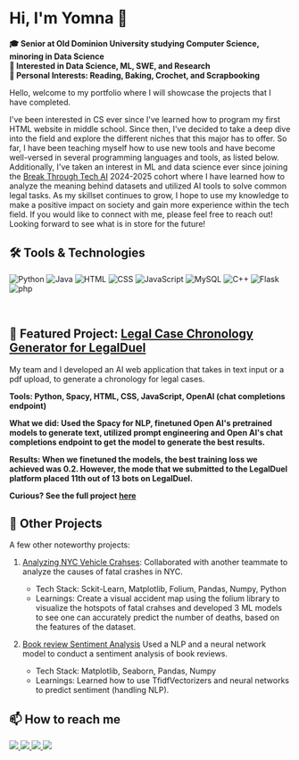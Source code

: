 # Hi, I'm Yomna 👋
**:mortar_board: Senior at Old Dominion University studying Computer Science, minoring in Data Science**
<br>
**🔭 Interested in Data Science, ML, SWE, and Research**
<br>
**📖 Personal Interests: Reading, Baking, Crochet, and Scrapbooking**

Hello, welcome to my portfolio where I will showcase the projects that I have completed.

I've been interested in CS ever since I've learned how to program my first HTML website in middle school. Since then, I've decided to take a deep dive into the field and explore the different niches that this major has to offer. So far, I have been teaching myself how to use new tools and have become well-versed in several programming languages and tools, as listed below. Additionally, I've taken an interest in ML and data science ever since joining the [Break Through Tech AI](https://www.breakthroughtech.org/) 2024-2025 cohort where I have learned how to analyze the meaning behind datasets and utilized AI tools to solve common legal tasks. As my skillset continues to grow, I hope to use my knowledge to make a positive impact on society and gain more experience within the tech field. If you would like to connect with me, please feel free to reach out! Looking forward to see what is in store for the future!
<br>

## 🛠️ Tools & Technologies

![Python](https://img.shields.io/badge/python-blue?style=for-the-badge&logo=python&logoColor=white)
![Java](https://img.shields.io/badge/java-orange?style=for-the-badge&logo=java&logoColor=white)
![HTML](https://img.shields.io/badge/HTML5-red?style=for-the-badge&logo=html5&logoColor=white)
![CSS](https://img.shields.io/badge/CSS3-blue?style=for-the-badge&logo=css3&logoColor=white)
![JavaScript](https://img.shields.io/badge/JavaScript-%23f7df1e?style=for-the-badge&logo=javascript&logoColor=black)
![MySQL](https://img.shields.io/badge/MySQL-orange?style=for-the-badge&logo=mysql&logoColor=white)
![C++](https://img.shields.io/badge/C%2B%2B-pink?style=for-the-badge&logo=c%2B%2B&logoColor=white)
![Flask](https://img.shields.io/badge/Flask-black?style=for-the-badge&logo=flask&logoColor=white)
![php](https://img.shields.io/badge/php-purple?style=for-the-badge&logo=php&logoColor=white)

<br>

## 🎯 Featured Project: [Legal Case Chronology Generator for LegalDuel](https://github.com/tiffanyfu7/legalduel-1b-ai-studio)

My team and I developed an AI web application that takes in text input or a pdf upload, to generate a chronology for legal cases. 

**Tools: Python, Spacy, HTML, CSS, JavaScript, OpenAI (chat completions endpoint)**

**What we did: Used the Spacy for NLP, finetuned Open AI's pretrained models to generate text, utilized prompt engineering and Open AI's chat completions endpoint to get the model to generate the best results.**

**Results: When we finetuned the models, the best training loss we achieved was 0.2. However, the mode that we submitted to the LegalDuel platform placed 11th out of 13 bots on LegalDuel.**

**Curious? See the full project [here](https://github.com/tiffanyfu7/legalduel-1b-ai-studio)**

## 🚀 Other Projects

A few other noteworthy projects: 

1. [Analyzing NYC Vehicle Crahses](https://github.com/yomnaE1/analyzing-nyc-crashes):
   Collaborated with another teammate to analyze the causes of fatal crashes in NYC. 
   - Tech Stack: Sckit-Learn, Matplotlib, Folium, Pandas, Numpy, Python
   - Learnings: Create a visual accident map using the folium library to visualize the hotspots of fatal crahses and developed 3 ML models to see one can accurately predict the number of deaths, based on the features of the dataset.

2. [Book review Sentiment Analysis](https://github.com/yomnaE1/neural-network-book-review-analysis/tree/main)
   Used a NLP and a neural network model to conduct a sentiment analysis of book reviews. 
   - Tech Stack: Matplotlib, Seaborn, Pandas, Numpy
   - Learnings: Learned how to use TfidfVectorizers and neural networks to predict sentiment (handling NLP). 

 ## 📫 How to reach me

 <a href="mailto:yomnaelmousalami@gmail.com">
  <img src="https://img.shields.io/badge/Email-red?style=for-the-badge&logo=gmail&logoColor=white" />
</a>
<a href = "https://www.linkedin.com/in/yomna-elmousalami/">
  <img src=https://img.shields.io/badge/LinkedIn-blue?style=for-the-badge&logo=linkedin&logoColor=white />
</a>
<a href = "https://drive.google.com/uc?export=download&id=1fzcCA6oZUO-lO7dm4yH3v5kqjOc_DPFm">
 <img src="https://img.shields.io/badge/resume-purple?style=for-the-badge&logo=resume&logoColor=white" />
</a>
<a href = "https://digitalcommons.odu.edu/undergradsymposium/2024/sciences/10/">
 <img src="https://img.shields.io/badge/Publication-pink?style=for-the-badge&logoColor=white" />
</a>
